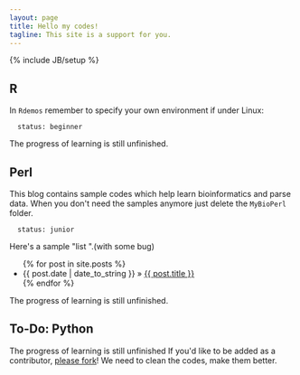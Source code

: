 ```yaml
---
layout: page
title: Hello my codes!
tagline: This site is a support for you.
---
```

{% include JB/setup %}


## R

In `Rdemos` remember to specify your own environment if under Linux:
    
      status: beginner 

The progress of learning is still unfinished. 
 
## Perl 

This blog contains sample codes which help learn bioinformatics and parse data.
When you don't need the samples anymore just delete the `MyBioPerl` folder.

      status: junior 

Here's a sample "list ".(with some bug)

<ul class="posts">
  {% for post in site.posts %}
    <li><span>{{ post.date | date_to_string }}</span> &raquo; <a href="{{ BASE_PATH }}{{ post.url }}">{{ post.title }}</a></li>
  {% endfor %}
</ul>

The progress of learning is still unfinished. 

## To-Do: Python

The progress of learning is still unfinished 
If you'd like to be added as a contributor, [please fork](http://github.com/YummyYang/MyBioPerl)!
We need to clean the codes, make them better.


